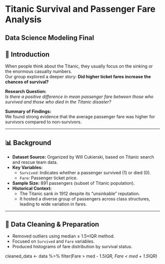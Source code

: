 # Titanic Survival and Passenger Fare Analysis
## Data Science Modeling Final

## 📖 Introduction
When people think about the Titanic, they usually focus on the sinking or the enormous casualty numbers.  
Our group explored a deeper story: **Did higher ticket fares increase the chances of survival?**

**Research Question:**  
_Is there a positive difference in mean passenger fare between those who survived and those who died in the Titanic disaster?_

**Summary of Findings:**  
We found strong evidence that the average passenger fare was higher for survivors compared to non-survivors.

---

## 📊 Background
- **Dataset Source:** Organized by Will Cukierski, based on Titanic search and rescue team data.  
- **Key Variables:**
  - `Survived`: Indicates whether a passenger survived (1) or died (0).  
  - `Fare`: Passenger ticket price.  
- **Sample Size:** 891 passengers (subset of Titanic population).  
- **Historical Context:**  
  - The Titanic sank in 1912 despite its “unsinkable” reputation.  
  - It hosted a diverse group of passengers across class structures, leading to wide variation in fares.

---

## 🧹 Data Cleaning & Preparation
- Removed outliers using median ± 1.5×IQR method.  
- Focused on `Survived` and `Fare` variables.  
- Produced histograms of fare distribution by survival status.

cleaned_data <- data %>%
  filter(Fare > med - 1.5*IQR, Fare < med + 1.5*IQR)
